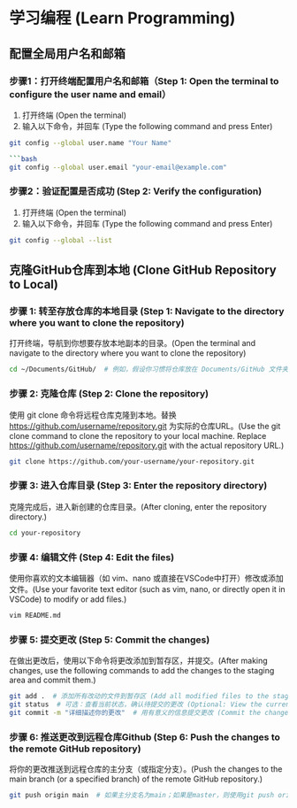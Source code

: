 # 学习编程 (Learn Programming)

## 配置全局用户名和邮箱

### 步骤1：打开终端配置用户名和邮箱（Step 1: Open the terminal to configure the user name and email）

1. 打开终端 (Open the terminal)
2. 输入以下命令，并回车 (Type the following command and press Enter)

```bash
git config --global user.name "Your Name"

```bash
git config --global user.email "your-email@example.com"
```

### 步骤2：验证配置是否成功 (Step 2: Verify the configuration)

1. 打开终端 (Open the terminal)
2. 输入以下命令，并回车 (Type the following command and press Enter)

```bash
git config --global --list
```

## 克隆GitHub仓库到本地 (Clone GitHub Repository to Local)

### 步骤 1: 转至存放仓库的本地目录 (Step 1: Navigate to the directory where you want to clone the repository)

打开终端，导航到你想要存放本地副本的目录。(Open the terminal and navigate to the directory where you want to clone the repository)

```bash
cd ~/Documents/GitHub/  # 例如，假设你习惯将仓库放在 Documents/GitHub 文件夹下 (For example, if you prefer to store the repository in the Documents/GitHub folder)
```

### 步骤 2: 克隆仓库 (Step 2: Clone the repository)

使用 git clone 命令将远程仓库克隆到本地。替换 <https://github.com/username/repository.git> 为实际的仓库URL。(Use the git clone command to clone the repository to your local machine. Replace <https://github.com/username/repository.git> with the actual repository URL.)

```bash
git clone https://github.com/your-username/your-repository.git
```

### 步骤 3: 进入仓库目录 (Step 3: Enter the repository directory)

克隆完成后，进入新创建的仓库目录。(After cloning, enter the repository directory.)

```bash
cd your-repository
```

### 步骤 4: 编辑文件 (Step 4: Edit the files)

使用你喜欢的文本编辑器（如 vim、nano 或直接在VSCode中打开）修改或添加文件。(Use your favorite text editor (such as vim, nano, or directly open it in VSCode) to modify or add files.)

```bash
vim README.md
```

### 步骤 5: 提交更改 (Step 5: Commit the changes)

在做出更改后，使用以下命令将更改添加到暂存区，并提交。(After making changes, use the following commands to add the changes to the staging area and commit them.)

```bash
git add .  # 添加所有改动的文件到暂存区 (Add all modified files to the staging area)
git status  # 可选：查看当前状态，确认待提交的更改 (Optional: View the current status to confirm the changes to be committed)
git commit -m "详细描述你的更改"  # 用有意义的信息提交更改 (Commit the changes with a meaningful message)
```

### 步骤 6: 推送更改到远程仓库Github (Step 6: Push the changes to the remote GitHub repository)

将你的更改推送到远程仓库的主分支（或指定分支）。(Push the changes to the main branch (or a specified branch) of the remote GitHub repository.)

```bash
git push origin main  # 如果主分支名为main；如果是master，则使用git push origin master (If the main branch is named main; if it is master, use git push origin master)
```
